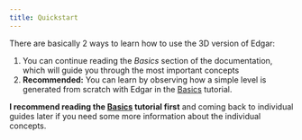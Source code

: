 ```yaml
---
title: Quickstart
---
```


There are basically 2 ways to learn how to use the 3D version of Edgar:

1. You can continue reading the *Basics* section of the documentation, which will guide you through the most important concepts
2. **Recommended:** You can learn by observing how a simple level is generated from scratch with Edgar in the [Basics](../examples/basics.md) tutorial.

**I recommend reading the [Basics](../examples/basics.md) tutorial first** and coming back to individual guides later if you need some more information about the individual concepts.